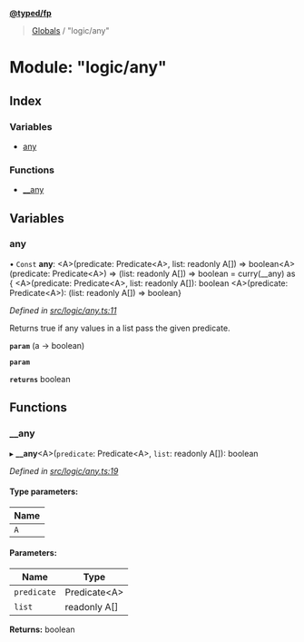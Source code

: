 **[@typed/fp](../README.md)**

> [Globals](../globals.md) / "logic/any"

# Module: "logic/any"

## Index

### Variables

* [any](_logic_any_.md#any)

### Functions

* [\_\_any](_logic_any_.md#__any)

## Variables

### any

• `Const` **any**: \<A>(predicate: Predicate\<A>, list: readonly A[]) => boolean\<A>(predicate: Predicate\<A>) => (list: readonly A[]) => boolean = curry(\_\_any) as { \<A>(predicate: Predicate\<A>, list: readonly A[]): boolean \<A>(predicate: Predicate\<A>): (list: readonly A[]) => boolean}

*Defined in [src/logic/any.ts:11](https://github.com/TylorS/typed-fp/blob/f129829/src/logic/any.ts#L11)*

Returns true if any values in a list pass the given predicate.

**`param`** (a -> boolean)

**`param`** 

**`returns`** boolean

## Functions

### \_\_any

▸ **__any**\<A>(`predicate`: Predicate\<A>, `list`: readonly A[]): boolean

*Defined in [src/logic/any.ts:19](https://github.com/TylorS/typed-fp/blob/f129829/src/logic/any.ts#L19)*

#### Type parameters:

Name |
------ |
`A` |

#### Parameters:

Name | Type |
------ | ------ |
`predicate` | Predicate\<A> |
`list` | readonly A[] |

**Returns:** boolean
